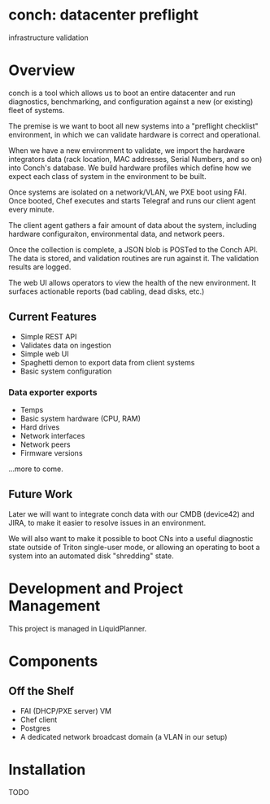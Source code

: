 # conch: datacenter preflight

infrastructure validation

# Overview

conch is a tool which allows us to boot an entire datacenter and run diagnostics, benchmarking, and configuration against a new (or existing) fleet of systems.

The premise is we want to boot all new systems into a "preflight checklist" environment, in which we can validate hardware is correct and operational.

When we have a new environment to validate, we import the hardware integrators data (rack location, MAC addresses, Serial Numbers, and so on) into Conch's database. We build hardware profiles which define how we expect each class of system in the environment to be built.

Once systems are isolated on a network/VLAN, we PXE boot using FAI. Once booted, Chef executes and starts Telegraf and runs our client agent every minute.

The client agent gathers a fair amount of data about the system, including hardware configuraiton, environmental data, and network peers.

Once the collection is complete, a JSON blob is POSTed to the Conch API. The data is stored, and validation routines are run against it. The validation results are logged.

The web UI allows operators to view the health of the new environment. It surfaces actionable reports (bad cabling, dead disks, etc.)

## Current Features

* Simple REST API
* Validates data on ingestion
* Simple web UI
* Spaghetti demon to export data from client systems
* Basic system configuration

### Data exporter exports

* Temps
* Basic system hardware (CPU, RAM)
* Hard drives
* Network interfaces
* Network peers
* Firmware versions

...more to come.

## Future Work

Later we will want to integrate conch data with our CMDB (device42) and JIRA, to make it easier to resolve issues in an environment.

We will also want to make it possible to boot CNs into a useful diagnostic state outside of Triton single-user mode, or allowing an operating to boot a system into an automated disk "shredding" state.

# Development and Project Management

This project is managed in LiquidPlanner.

# Components

## Off the Shelf

* FAI (DHCP/PXE server) VM
* Chef client
* Postgres
* A dedicated network broadcast domain (a VLAN in our setup)

# Installation

TODO
